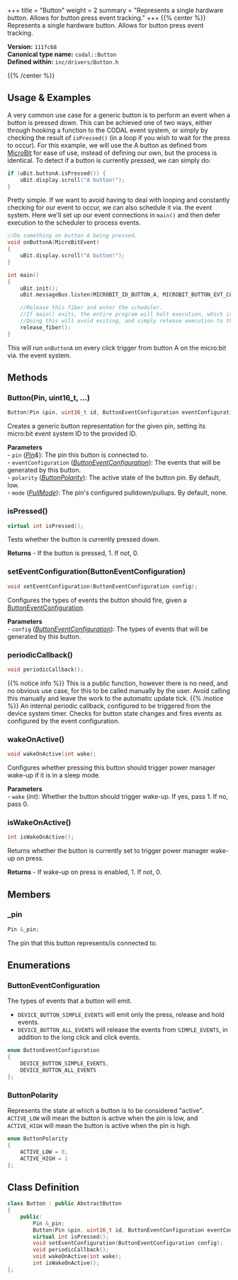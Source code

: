 +++
title = "Button"
weight = 2
summary = "Represents a single hardware button. Allows for button press event tracking."
+++
{{% center %}}
Represents a single hardware button. Allows for button press event tracking.

**Version:** `111fc68`<br>
**Canonical type name:** `codal::Button`<br>
**Defined within:** `inc/drivers/Button.h`

{{% /center %}}

## Usage & Examples
A very common use case for a generic button is to perform an event when a button is pressed down. This can be achieved one of two ways, either through hooking a function to the CODAL event system, or simply by checking the result of `isPressed()` (in a loop if you wish to wait for the press to occur). For this example, we will use the A button as defined from [MicroBit](/api-reference/microbit-v2/microbit/) for ease of use, instead of defining our own, but the process is identical. To detect if a button is currently pressed, we can simply do:
```cpp
if (uBit.buttonA.isPressed()) {
    uBit.display.scroll("A button!");
}
```
Pretty simple. If we want to avoid having to deal with looping and constantly checking for our event to occur, we can also schedule it via. the event system. Here we'll set up our event connections in `main()` and then defer execution to the scheduler to process events.
```cpp
//Do something on button A being pressed.
void onButtonA(MicroBitEvent)
{
    uBit.display.scroll("A button!");
}

int main()
{
    uBit.init();
    uBit.messageBus.listen(MICROBIT_ID_BUTTON_A, MICROBIT_BUTTON_EVT_CLICK, onButtonA);

    //Release this fiber and enter the scheduler.
    //If main() exits, the entire program will halt execution, which is not what we're aiming for.
    //Doing this will avoid exiting, and simply release execution to the scheduler and idle until events appear.
    release_fiber();
}
```
This will run `onButtonA` on every click trigger from button A on the micro:bit via. the event system. 

## Methods
### Button(Pin, uint16_t, ...)
```cpp
Button(Pin &pin, uint16_t id, ButtonEventConfiguration eventConfiguration = DEVICE_BUTTON_ALL_EVENTS, ButtonPolarity polarity = ACTIVE_LOW, PullMode mode = PullMode::None);
```
Creates a generic button representation for the given pin, setting its micro:bit event system ID to the provided ID.

**Parameters**<br>- `pin` (*[Pin]()&*): The pin this button is connected to.<br>- `eventConfiguration` (*[ButtonEventConfiguration](#buttoneventconfiguration)*): The events that will be generated by this button.<br>- `polarity` (*[ButtonPolarity](#buttonpolarity)*): The active state of the button pin. By default, low.<br>- `mode` (*[PullMode](/api-reference/core/pin/#pullmode)*): The pin's configured pulldown/pullups. By default, none.

### isPressed()
```cpp
virtual int isPressed();
```
Tests whether the button is currently pressed down.

**Returns** - If the button is pressed, 1. If not, 0.

### setEventConfiguration(ButtonEventConfiguration)
```cpp
void setEventConfiguration(ButtonEventConfiguration config);
```
Configures the types of events the button should fire, given a [ButtonEventConfiguration](#buttoneventconfiguration).

**Parameters**<br>- `config` (*[ButtonEventConfiguration](#buttoneventconfiguration)*): The types of events that will be generated by this button.

### periodicCallback()
```cpp
void periodicCallback();
```
{{% notice info %}}
This is a public function, however there is no need, and no obvious use case, for this to be called manually by the user. Avoid calling this manually and leave the work to the automatic update tick.
{{% /notice %}}
An internal periodic callback, configured to be triggered from the device system timer. Checks for button state changes and fires events as configured by the event configuration.

### wakeOnActive()
```cpp
void wakeOnActive(int wake);
```
Configures whether pressing this button should trigger power manager wake-up if it is in a sleep mode.

**Parameters**<br>- `wake` (*int*): Whether the button should trigger wake-up. If yes, pass 1. If no, pass 0.

### isWakeOnActive()
```cpp
int isWakeOnActive();
```
Returns whether the button is currently set to trigger power manager wake-up on press.

**Returns** - If wake-up on press is enabled, 1. If not, 0.

## Members
### _pin
```cpp
Pin &_pin;
```
The pin that this button represents/is connected to.

## Enumerations
### ButtonEventConfiguration
The types of events that a button will emit.
- `DEVICE_BUTTON_SIMPLE_EVENTS` will emit only the press, release and hold events.
- `DEVICE_BUTTON_ALL_EVENTS` will release the events from `SIMPLE_EVENTS`, in addition to the long click and click events.

```cpp
enum ButtonEventConfiguration
{
    DEVICE_BUTTON_SIMPLE_EVENTS,
    DEVICE_BUTTON_ALL_EVENTS
};
```

### ButtonPolarity
Represents the state at which a button is to be considered "active". `ACTIVE_LOW` will mean the button is active when the pin is low, and `ACTIVE_HIGH` will mean the button is active when the pin is high.
```cpp
enum ButtonPolarity
{
    ACTIVE_LOW = 0,
    ACTIVE_HIGH = 1
};
```

## Class Definition
```cpp
class Button : public AbstractButton
{
    public:
        Pin &_pin;
        Button(Pin &pin, uint16_t id, ButtonEventConfiguration eventConfiguration = DEVICE_BUTTON_ALL_EVENTS, ButtonPolarity polarity = ACTIVE_LOW, PullMode mode = PullMode::None);
        virtual int isPressed();
        void setEventConfiguration(ButtonEventConfiguration config);
        void periodicCallback();
        void wakeOnActive(int wake);
        int isWakeOnActive();
};
```